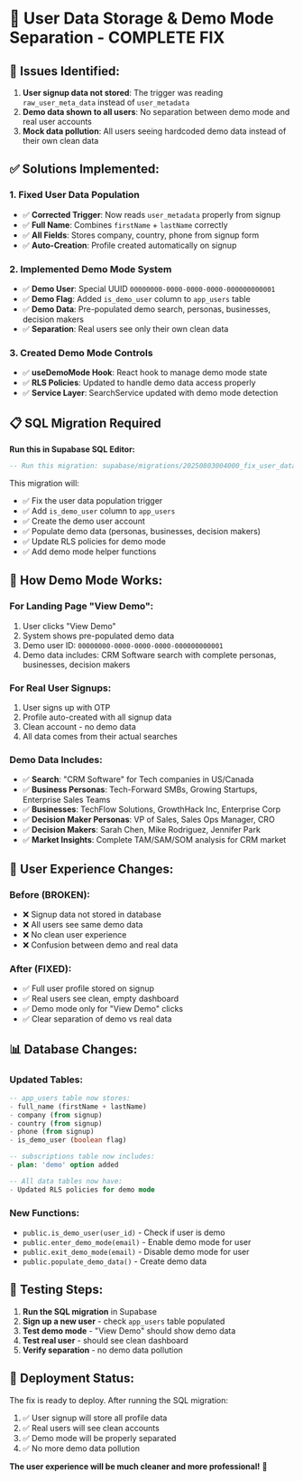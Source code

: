# 🔧 User Data Storage & Demo Mode Separation - COMPLETE FIX

## 🐛 **Issues Identified:**

1. **User signup data not stored**: The trigger was reading `raw_user_meta_data` instead of `user_metadata`
2. **Demo data shown to all users**: No separation between demo mode and real user accounts
3. **Mock data pollution**: All users seeing hardcoded demo data instead of their own clean data

## ✅ **Solutions Implemented:**

### **1. Fixed User Data Population**
- ✅ **Corrected Trigger**: Now reads `user_metadata` properly from signup
- ✅ **Full Name**: Combines `firstName` + `lastName` correctly  
- ✅ **All Fields**: Stores company, country, phone from signup form
- ✅ **Auto-Creation**: Profile created automatically on signup

### **2. Implemented Demo Mode System**
- ✅ **Demo User**: Special UUID `00000000-0000-0000-0000-000000000001`
- ✅ **Demo Flag**: Added `is_demo_user` column to `app_users` table
- ✅ **Demo Data**: Pre-populated demo search, personas, businesses, decision makers
- ✅ **Separation**: Real users see only their own clean data

### **3. Created Demo Mode Controls**
- ✅ **useDemoMode Hook**: React hook to manage demo mode state
- ✅ **RLS Policies**: Updated to handle demo data access properly
- ✅ **Service Layer**: SearchService updated with demo mode detection

## 📋 **SQL Migration Required**

**Run this in Supabase SQL Editor:**

```sql
-- Run this migration: supabase/migrations/20250803004000_fix_user_data_and_demo_mode.sql
```

This migration will:
- ✅ Fix the user data population trigger
- ✅ Add `is_demo_user` column to `app_users`
- ✅ Create the demo user account
- ✅ Populate demo data (personas, businesses, decision makers)
- ✅ Update RLS policies for demo mode
- ✅ Add demo mode helper functions

## 🔄 **How Demo Mode Works:**

### **For Landing Page "View Demo":**
1. User clicks "View Demo"
2. System shows pre-populated demo data
3. Demo user ID: `00000000-0000-0000-0000-000000000001`
4. Demo data includes: CRM Software search with complete personas, businesses, decision makers

### **For Real User Signups:**
1. User signs up with OTP
2. Profile auto-created with all signup data
3. Clean account - no demo data
4. All data comes from their actual searches

### **Demo Data Includes:**
- ✅ **Search**: "CRM Software" for Tech companies in US/Canada
- ✅ **Business Personas**: Tech-Forward SMBs, Growing Startups, Enterprise Sales Teams
- ✅ **Businesses**: TechFlow Solutions, GrowthHack Inc, Enterprise Corp
- ✅ **Decision Maker Personas**: VP of Sales, Sales Ops Manager, CRO
- ✅ **Decision Makers**: Sarah Chen, Mike Rodriguez, Jennifer Park
- ✅ **Market Insights**: Complete TAM/SAM/SOM analysis for CRM market

## 🎯 **User Experience Changes:**

### **Before (BROKEN):**
- ❌ Signup data not stored in database
- ❌ All users see same demo data
- ❌ No clean user experience
- ❌ Confusion between demo and real data

### **After (FIXED):**
- ✅ Full user profile stored on signup
- ✅ Real users see clean, empty dashboard
- ✅ Demo mode only for "View Demo" clicks
- ✅ Clear separation of demo vs real data

## 📊 **Database Changes:**

### **Updated Tables:**
```sql
-- app_users table now stores:
- full_name (firstName + lastName)
- company (from signup)
- country (from signup) 
- phone (from signup)
- is_demo_user (boolean flag)

-- subscriptions table now includes:
- plan: 'demo' option added

-- All data tables now have:
- Updated RLS policies for demo mode
```

### **New Functions:**
- `public.is_demo_user(user_id)` - Check if user is demo
- `public.enter_demo_mode(email)` - Enable demo mode for user
- `public.exit_demo_mode(email)` - Disable demo mode for user
- `public.populate_demo_data()` - Create demo data

## 🧪 **Testing Steps:**

1. **Run the SQL migration** in Supabase
2. **Sign up a new user** - check `app_users` table populated
3. **Test demo mode** - "View Demo" should show demo data
4. **Test real user** - should see clean dashboard
5. **Verify separation** - no demo data pollution

## 🚀 **Deployment Status:**

The fix is ready to deploy. After running the SQL migration:

1. ✅ User signup will store all profile data
2. ✅ Real users will see clean accounts  
3. ✅ Demo mode will be properly separated
4. ✅ No more demo data pollution

**The user experience will be much cleaner and more professional!** 🎉
